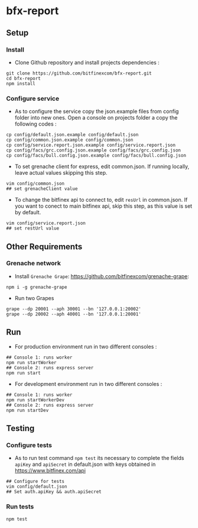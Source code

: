 # bfx-report

## Setup

### Install

- Clone Github repository and install projects dependencies :

```console
git clone https://github.com/bitfinexcom/bfx-report.git
cd bfx-report
npm install
```

### Configure service

- As to configure the service copy the json.example files from config folder into new ones. Open a console on projects folder a copy the following codes :

```console
cp config/default.json.example config/default.json
cp config/common.json.example config/common.json
cp config/service.report.json.example config/service.report.json
cp config/facs/grc.config.json.example config/facs/grc.config.json
cp config/facs/bull.config.json.example config/facs/bull.config.json
```

- To set grenache client for express, edit common.json. If running locally, leave actual values skipping this step.

```console
vim config/common.json
## set grenacheClient value
```

- To change the bitfinex api to connect to, edit `resUrl` in common.json. If you want to conect to main bitfinex api, skip this step, as this value is set by default.
```console
vim config/service.report.json
## set restUrl value
```

## Other Requirements

### Grenache network

- Install `Grenache Grape`: <https://github.com/bitfinexcom/grenache-grape>:

```console
npm i -g grenache-grape
```

- Run two Grapes

```console
grape --dp 20001 --aph 30001 --bn '127.0.0.1:20002'
grape --dp 20002 --aph 40001 --bn '127.0.0.1:20001'
```

## Run

- For production environment run in two different consoles :

```console
## Console 1: runs worker
npm run startWorker
## Console 2: runs express server
npm run start
```

- For development environment run in two different consoles :

```console
## Console 1: runs worker
npm run startWorkerDev
## Console 2: runs express server
npm run startDev
```


## Testing

### Configure tests

- As to run test command `npm test` its necessary to complete the fields `apiKey` and `apiSecret` in default.json with keys obtained in https://www.bitfinex.com/api

```console
## Configure for tests
vim config/default.json
## Set auth.apiKey && auth.apiSecret
```
### Run tests

```console
npm test
```
